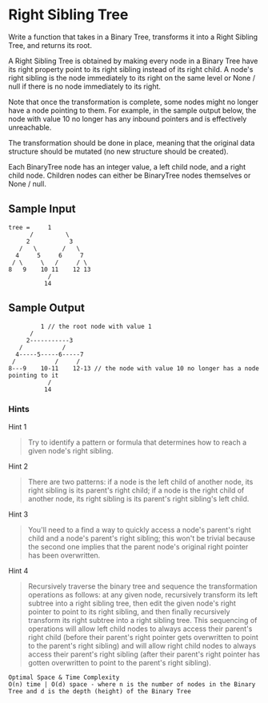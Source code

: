 # Right Sibling Tree

Write a function that takes in a Binary Tree, transforms it into a Right Sibling Tree, and returns its root.

A Right Sibling Tree is obtained by making every node in a Binary Tree have its right property point to its right sibling instead of its right child. A node's right sibling is the node immediately to its right on the same level or None / null if there is no node immediately to its right.

Note that once the transformation is complete, some nodes might no longer have a node pointing to them. For example, in the sample output below, the node with value 10 no longer has any inbound pointers and is effectively unreachable.

The transformation should be done in place, meaning that the original data structure should be mutated (no new structure should be created).

Each BinaryTree node has an integer value, a left child node, and a right child node. Children nodes can either be BinaryTree nodes themselves or None / null.

## Sample Input

``` 
tree =     1
      /         \
     2           3
   /   \       /   \
  4     5     6     7
 / \     \   /     / \
8   9    10 11    12 13
           /
          14
```

## Sample Output

```
         1 // the root node with value 1
      /
     2-----------3
   /           /
  4-----5-----6-----7
 /           /     /
8---9    10-11    12-13 // the node with value 10 no longer has a node pointing to it
           /
          14
```

### Hints

Hint 1
> Try to identify a pattern or formula that determines how to reach a given node's right sibling.

Hint 2
> There are two patterns: if a node is the left child of another node, its right sibling is its parent's right child; if a node is the right child of another node, its right sibling is its parent's right sibling's left child.

Hint 3
> You'll need to a find a way to quickly access a node's parent's right child and a node's parent's right sibling; this won't be trivial because the second one implies that the parent node's original right pointer has been overwritten.

Hint 4
> Recursively traverse the binary tree and sequence the transformation operations as follows: at any given node, recursively transform its left subtree into a right sibling tree, then edit the given node's right pointer to point to its right sibling, and then finally recursively transform its right subtree into a right sibling tree. This sequencing of operations will allow left child nodes to always access their parent's right child (before their parent's right pointer gets overwritten to point to the parent's right sibling) and will allow right child nodes to always access their parent's right sibling (after their parent's right pointer has gotten overwritten to point to the parent's right sibling).

```
Optimal Space & Time Complexity
O(n) time | O(d) space - where n is the number of nodes in the Binary Tree and d is the depth (height) of the Binary Tree
```
